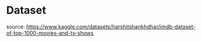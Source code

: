 # Dataset
source: https://www.kaggle.com/datasets/harshitshankhdhar/imdb-dataset-of-top-1000-movies-and-tv-shows
